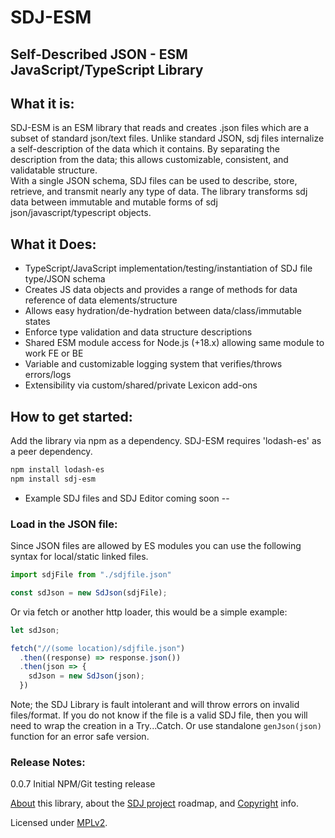 # SDJ-ESM
## Self-Described JSON - ESM JavaScript/TypeScript Library

## What it is:
SDJ-ESM is an ESM library that reads and creates .json files which are a subset of standard json/text files. 
Unlike standard JSON, sdj files internalize a self-description of the data which it contains.
By separating the description from the data; this allows customizable, consistent, and validatable structure.  
With a single JSON schema, SDJ files can be used to describe, store, retrieve, and transmit nearly any type of data.
The library transforms sdj data between immutable and mutable forms of sdj json/javascript/typescript objects.

## What it Does:

- TypeScript/JavaScript implementation/testing/instantiation of SDJ file type/JSON schema
- Creates JS data objects and provides a range of methods for data reference of data elements/structure
- Allows easy hydration/de-hydration between data/class/immutable states
- Enforce type validation and data structure descriptions
- Shared ESM module access for Node.js (+18.x) allowing same module to work FE or BE  
- Variable and customizable logging system that verifies/throws errors/logs
- Extensibility via custom/shared/private Lexicon add-ons


## How to get started:
Add the library via npm as a dependency. SDJ-ESM requires 'lodash-es' as a peer dependency.
```bash
npm install lodash-es
npm install sdj-esm
```

- Example SDJ files and SDJ Editor coming soon --

### Load in the JSON file:
Since JSON files are allowed by ES modules you can use the following syntax for local/static linked files.
```javascript
import sdjFile from "./sdjfile.json"

const sdJson = new SdJson(sdjFile);
```
Or via fetch or another http loader, this would be a simple example:
```javascript
let sdJson;

fetch("//(some location)/sdjfile.json")
  .then((response) => response.json())
  .then(json => {
    sdJson = new SdJson(json);
  })
```

Note; the SDJ Library is fault intolerant and will throw errors on invalid files/format. If you do not know if the file is a valid SDJ file, then you will need to wrap the creation in a
Try...Catch. Or use standalone ```genJson(json)``` function for an error safe version.

### Release Notes:
0.0.7 Initial NPM/Git testing release

[About](https://github.com/willrudolph/sdj-esm/blob/main/ABOUT.md) this library, about the [SDJ project](https://github.com/willrudolph/sdj) roadmap, and [Copyright](https://github.com/willrudolph/sdj-esm/blob/main/COPYRIGHT) info. 

Licensed under [MPLv2](https://github.com/willrudolph/sdj-esm/blob/main/LICENSE).

